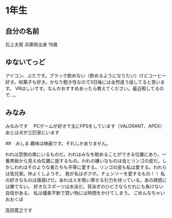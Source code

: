 # 1年生

## 自分の名前

石上太智
兵庫県出身
19歳


## ゆないてっど
アイコン、ぶたです。ブラック飲めない（飲めるようになりたい）けどコーヒー好き。和菓子も好き。かなり飽き性なので3日後には全然違う話してると思います。
VRほしいです。なんかおすすめあったら教えてください。最近暇してるので...。

## みなみ
みなみです　
PCゲームが好きで主にFPSをしています（VALORANT、APEX）
あとは犬が三匹家にいます

##　みしま
趣味は映画です。それしかありません。

われは窓側の席にいるものだ。われはみなを眺めることができる位置にあり。一番黒板から見えぬ位置に座するもの。われの嫌いなものは虫とリンゴの皮だ。しかしわれはそのような者たちも平等に愛する。リンゴの皮も私は愛する。われらは皆兄弟。仲よくしようぞ。
我が名はボクボ。チェンソーを愛するもの！！
私の好きなものは唐揚げだ。あれは人を吸い寄せる引力を持っている。あの誘惑には勝てない。
好きなスポーツは水泳だ。背泳ぎのひどさならだれにも負けない自信がある。
私は優柔不断で買い物には時間をかけてしまう。
ごめんなちゃい
おおくぼ

高田寛之です


